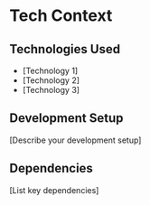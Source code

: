 # Tech Context

## Technologies Used
- [Technology 1]
- [Technology 2]
- [Technology 3]

## Development Setup
[Describe your development setup]

## Dependencies
[List key dependencies]

